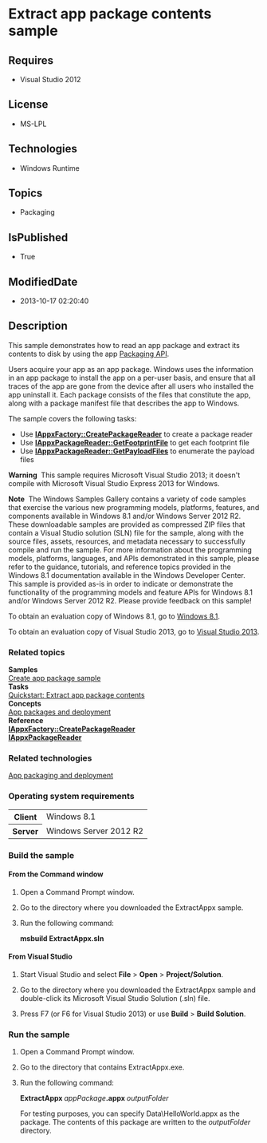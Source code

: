 # Extract app package contents sample
## Requires
* Visual Studio 2012
## License
* MS-LPL
## Technologies
* Windows Runtime
## Topics
* Packaging
## IsPublished
* True
## ModifiedDate
* 2013-10-17 02:20:40
## Description

<div id="mainSection">
<p>This sample demonstrates how to read an app package and extract its contents to disk by using the app
<a href="http://msdn.microsoft.com/en-us/library/windows/desktop/hh446766">Packaging API</a>.
</p>
<p>Users acquire your app as an app package. Windows uses the information in an app package to install the app on a per-user basis, and ensure that all traces of the app are gone from the device after all users who installed the app uninstall it. Each package
 consists of the files that constitute the app, along with a package manifest file that describes the app to Windows.</p>
<p>The sample covers the following tasks:</p>
<ul>
<li>Use <a href="http://msdn.microsoft.com/en-us/library/windows/desktop/hh446677">
<b>IAppxFactory::CreatePackageReader</b></a> to create a package reader </li><li>Use <a href="http://msdn.microsoft.com/en-us/library/windows/desktop/hh446758">
<b>IAppxPackageReader::GetFootprintFile</b></a> to get each footprint file </li><li>Use <a href="http://msdn.microsoft.com/en-us/library/windows/desktop/hh446761">
<b>IAppxPackageReader::GetPayloadFiles</b></a> to enumerate the payload files </li></ul>
<p class="note"><b>Warning</b>&nbsp;&nbsp;This sample requires Microsoft Visual Studio&nbsp;2013; it doesn't compile with Microsoft Visual Studio Express&nbsp;2013 for Windows.</p>
<p class="note"><b>Note</b>&nbsp;&nbsp;The Windows Samples Gallery contains a variety of code samples that exercise the various new programming models, platforms, features, and components available in Windows&nbsp;8.1 and/or Windows Server&nbsp;2012&nbsp;R2. These downloadable samples
 are provided as compressed ZIP files that contain a Visual Studio solution (SLN) file for the sample, along with the source files, assets, resources, and metadata necessary to successfully compile and run the sample. For more information about the programming
 models, platforms, languages, and APIs demonstrated in this sample, please refer to the guidance, tutorials, and reference topics provided in the Windows&nbsp;8.1 documentation available in the Windows Developer Center. This sample is provided as-is in order to
 indicate or demonstrate the functionality of the programming models and feature APIs for Windows&nbsp;8.1 and/or Windows Server&nbsp;2012&nbsp;R2. Please provide feedback on this sample!</p>
<p>To obtain an evaluation copy of Windows&nbsp;8.1, go to <a href="http://go.microsoft.com/fwlink/p/?linkid=301696">
Windows&nbsp;8.1</a>.</p>
<p>To obtain an evaluation copy of Visual Studio&nbsp;2013, go to <a href="http://go.microsoft.com/fwlink/p/?linkid=301697">
Visual Studio&nbsp;2013</a>.</p>
<h3><a id="related_topics"></a>Related topics</h3>
<dl><dt><b>Samples</b> </dt><dt><a href="http://go.microsoft.com/fwlink/p/?linkid=236965">Create app package sample</a>
</dt><dt><b>Tasks</b> </dt><dt><a href="http://msdn.microsoft.com/en-us/library/windows/desktop/hh446618">Quickstart: Extract app package contents</a>
</dt><dt><b>Concepts</b> </dt><dt><a href="http://msdn.microsoft.com/en-us/library/windows/desktop/hh464929">App packages and deployment</a>
</dt><dt><b>Reference</b> </dt><dt><a href="http://msdn.microsoft.com/en-us/library/windows/desktop/hh446677"><b>IAppxFactory::CreatePackageReader</b></a>
</dt><dt><a href="http://msdn.microsoft.com/en-us/library/windows/desktop/hh446756"><b>IAppxPackageReader</b></a>
</dt></dl>
<h3>Related technologies</h3>
<a href="http://msdn.microsoft.com/en-us/library/windows/desktop/hh446593">App packaging and deployment</a>
<h3>Operating system requirements</h3>
<table>
<tbody>
<tr>
<th>Client</th>
<td><dt>Windows&nbsp;8.1 </dt></td>
</tr>
<tr>
<th>Server</th>
<td><dt>Windows Server&nbsp;2012&nbsp;R2 </dt></td>
</tr>
</tbody>
</table>
<h3>Build the sample</h3>
<h4><a id="From_the_Command_window"></a><a id="from_the_command_window"></a><a id="FROM_THE_COMMAND_WINDOW"></a>From the Command window</h4>
<ol>
<li>
<p>Open a Command Prompt window.</p>
</li><li>
<p>Go to the directory where you downloaded the ExtractAppx sample.</p>
</li><li>
<p>Run the following command:</p>
<p><b>msbuild ExtractAppx.sln</b></p>
</li></ol>
<h4><a id="From_Visual_Studio"></a><a id="from_visual_studio"></a><a id="FROM_VISUAL_STUDIO"></a>From Visual Studio</h4>
<ol>
<li>
<p>Start Visual Studio and select <b>File</b> &gt; <b>Open</b> &gt; <b>Project/Solution</b>.</p>
</li><li>
<p>Go to the directory where you downloaded the ExtractAppx sample and double-click its Microsoft Visual Studio Solution (.sln) file.</p>
</li><li>
<p>Press F7 (or F6 for Visual Studio&nbsp;2013) or use <b>Build</b> &gt; <b>Build Solution</b>.</p>
</li></ol>
<h3>Run the sample</h3>
<ol>
<li>
<p>Open a Command Prompt window.</p>
</li><li>
<p>Go to the directory that contains ExtractAppx.exe.</p>
</li><li>
<p>Run the following command:</p>
<p><b>ExtractAppx </b><i>appPackage</i><b>.appx </b><i>outputFolder</i></p>
<p>For testing purposes, you can specify Data\HelloWorld.appx as the package. The contents of this package are written to the
<i>outputFolder</i> directory.</p>
</li></ol>
</div>
